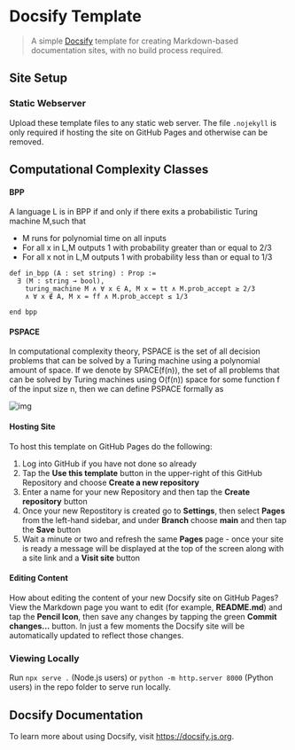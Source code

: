 # Docsify Template

> A simple [Docsify](https://github.com/docsifyjs/docsify/) template for creating Markdown-based documentation sites, with no build process required.

## Site Setup

### Static Webserver

Upload these template files to any static web server. The file `.nojekyll` is only required if hosting the site on GitHub Pages and otherwise can be removed.

## Computational Complexity Classes

#### BPP

A language L is in BPP if and only if there exits a probabilistic Turing machine M,such that

- M runs for polynomial time on all inputs
- For all x in L,M outputs 1 with probability greater than or equal to 2/3
- For all x not in L,M outputs 1 with probability less than or equal to 1/3

```lean4
def in_bpp (A : set string) : Prop :=
  ∃ (M : string → bool),
    turing_machine M ∧ ∀ x ∈ A, M x = tt ∧ M.prob_accept ≥ 2/3
    ∧ ∀ x ∉ A, M x = ff ∧ M.prob_accept ≤ 1/3

end bpp

```

#### PSPACE

In computational complexity theory, PSPACE is the set of all decision problems that can be solved by a Turing machine using a polynomial amount of space.
If we denote by SPACE(f(n)), the set of all problems that can be solved by Turing machines using O(f(n)) space for some function f of the input size n, then we can define PSPACE formally as

![img](https://i.ibb.co/v1H6J9g/pspace.png)

#### Hosting Site

To host this template on GitHub Pages do the following:

1. Log into GitHub if you have not done so already
2. Tap the **Use this template** button in the upper-right of this GitHub Repository and choose **Create a new repository**
3. Enter a name for your new Repository and then tap the **Create repository** button
4. Once your new Repostitory is created go to **Settings**, then select **Pages** from the left-hand sidebar, and under **Branch** choose **main** and then tap the **Save** button
5. Wait a minute or two and refresh the same **Pages** page - once your site is ready a message will be displayed at the top of the screen along with a site link and a **Visit site** button

#### Editing Content

How about editing the content of your new Docsify site on GitHub Pages? View the Markdown page you want to edit (for example, **README.md**) and tap the **Pencil Icon**, then save any changes by tapping the green **Commit changes...** button. In just a few moments the Docsify site will be automatically updated to reflect those changes.

### Viewing Locally

Run `npx serve .` (Node.js users) or `python -m http.server 8000` (Python users) in the repo folder to serve run locally.

## Docsify Documentation

To learn more about using Docsify, visit https://docsify.js.org.

```

```
